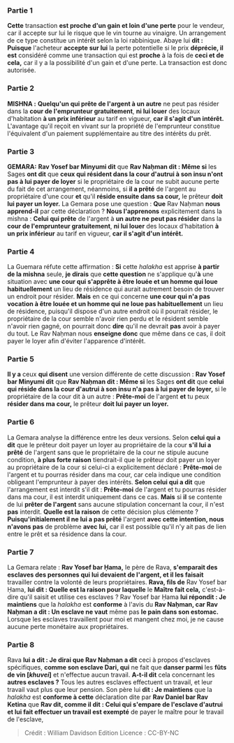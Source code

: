 
### Partie 1
<b>Cette</b> transaction <b>est proche d'un gain et loin d'une perte</b> pour le vendeur, car il accepte sur lui le risque que le vin tourne au vinaigre. Un arrangement de ce type constitue un intérêt selon la loi rabbinique. Abaye lui <b>dit : Puisque</b> l'acheteur <b>accepte sur lui</b> la perte potentielle si le prix <b>déprécie, il est</b> considéré comme une transaction qui est <b>proche</b> à la fois de <b>ceci et de cela,</b> car il y a la possibilité d'un gain et d'une perte. La transaction est donc autorisée.

### Partie 2
<strong>MISHNA :</strong> <b>Quelqu'un qui prête de l'argent à un autre</b> ne peut pas résider dans</b> la <b>cour de l'emprunteur gratuitement</b>, <b>ni lui louer</b> des locaux d'habitation <b>à un prix inférieur</b> au tarif en vigueur, <b>car il s'agit d'un intérêt.</b> L'avantage qu'il reçoit en vivant sur la propriété de l'emprunteur constitue l'équivalent d'un paiement supplémentaire au titre des intérêts du prêt.

### Partie 3
<strong>GEMARA:</strong> <b>Rav Yosef bar Minyumi dit</b> que <b>Rav Naḥman dit : Même si</b> les Sages <b>ont dit</b> que <b>ceux qui résident dans la cour d'autrui à son insu n'ont pas à lui payer de loyer</b> si le propriétaire de la cour ne subit aucune perte du fait de cet arrangement, néanmoins, si <b>il a prêté</b> de l'argent au propriétaire d'une cour <b>et</b> qu'il <b>réside ensuite dans sa cour,</b> le prêteur <b>doit lui payer un loyer.</b> La Gemara pose une question : <b>Que</b> Rav Naḥman <b>nous apprend-il</b> par cette déclaration ? <b>Nous l'apprenons</b> explicitement dans la mishna : <b>Celui qui prête</b> de l'argent à <b>un autre ne peut pas résider</b> dans la <b>cour de l'emprunteur gratuitement</b>, <b>ni lui louer</b> des locaux d'habitation <b>à un prix inférieur</b> au tarif en vigueur, <b>car il s'agit d'un intérêt.</b>

### Partie 4
La Guemara réfute cette affirmation : <b>Si</b> cette <i>halakha</i> est apprise <b>à partir de la mishna</b> seule, <b>je dirais</b> que <b>cette question</b> ne s'applique qu'<b>à</b> une situation avec <b>une cour qui s'apprête à être louée et un homme qui loue habituellement</b> un lieu de résidence qui aurait autrement besoin de trouver un endroit pour résider. <b>Mais</b> en ce qui concerne <b>une cour qui n'a pas vocation à être louée et un homme qui ne loue pas habituellement</b> un lieu de résidence, puisqu'il dispose d'un autre endroit où il pourrait résider, le propriétaire de la cour semble n'avoir rien perdu et le résident semble n'avoir rien gagné, on pourrait donc <b>dire</b> qu'il ne devrait <b>pas</b> avoir à payer du tout. Le Rav Naḥman nous <b>enseigne donc</b> que même dans ce cas, il doit payer le loyer afin d'éviter l'apparence d'intérêt.

### Partie 5
<b>Il y a</b> ceux <b>qui disent</b> une version différente de cette discussion : <b>Rav Yosef bar Minyumi dit</b> que <b>Rav Naḥman dit : Même si</b> les Sages <b>ont dit</b> que <b>celui qui réside dans la cour d'autrui à son insu n'a pas à lui payer de loyer,</b> si le propriétaire de la cour dit à un autre : <b>Prête-moi</b> de l'argent <b>et</b> tu peux <b>résider dans ma cour,</b> le prêteur <b>doit lui payer un loyer.</b>

### Partie 6
La Gemara analyse la différence entre les deux versions. Selon <b>celui qui a dit</b> que le prêteur doit payer un loyer au propriétaire de la cour <b>s'il lui a prêté</b> de l'argent sans que le propriétaire de la cour ne stipule aucune condition, <b>à plus forte raison</b> tiendrait-il que le prêteur doit payer un loyer au propriétaire de la cour si celui-ci a explicitement déclaré : <b>Prête-moi</b> de l'argent et tu pourras résider dans ma cour, car cela indique une condition obligeant l'emprunteur à payer des intérêts. <b>Selon celui qui a dit</b> que l'arrangement est interdit s'il dit : <b>Prête-moi</b> de l'argent et tu pourras résider dans ma cour, il est interdit uniquement dans ce cas. <b>Mais</b> si <b>il</b> se contente de lui <b>prêter de l'argent</b> sans aucune stipulation concernant la cour, il n'est <b>pas</b> interdit. <b>Quelle est la raison</b> de cette décision plus clémente ? <b>Puisqu'initialement il ne lui a pas prêté</b> l'argent <b>avec cette intention, nous n'avons pas</b> de problème <b>avec lui,</b> car il est possible qu'il n'y ait pas de lien entre le prêt et sa résidence dans la cour.

### Partie 7
La Gemara relate : <b>Rav Yosef bar Ḥama,</b> le père de Rava, <b>s'emparait des esclaves des personnes qui lui devaient de l'argent, et il les faisait</b> travailler contre la volonté de leurs propriétaires. <b>Rava, fils de</b> Rav Yosef bar Ḥama, <b>lui dit : Quelle est la raison pour laquelle</b> le <b>Maître fait cela,</b> c'est-à-dire qu'il saisit et utilise ces esclaves ? Rav Yosef bar Ḥama <b>lui répondit : Je maintiens</b> que la <i>halakha</i> est <b>conforme</b> à l'avis du <b>Rav Naḥman, car Rav Naḥman a dit : Un esclave ne vaut</b> même pas <b>le pain dans son estomac.</b> Lorsque les esclaves travaillent pour moi et mangent chez moi, je ne cause aucune perte monétaire aux propriétaires.

### Partie 8
Rava <b>lui a dit : Je dirai que Rav Naḥman a dit</b> ceci à propos d'esclaves spécifiques, <b>comme son esclave Dari, qui</b> ne fait que <b>danser parmi</b> les <b>fûts de vin [<i>khuvei</i>]</b> et n'effectue aucun travail. <b>A-t-il dit</b> cela concernant les <b>autres esclaves ?</b> Tous les autres esclaves effectuent un travail, et leur travail vaut plus que leur pension. Son père lui <b>dit : Je maintiens</b> que la <i>halakha</i> est <b>conforme à cette</b> déclaration dite par <b>Rav Daniel bar Rav Ketina</b> que <b>Rav dit, comme il dit : Celui qui s'empare de l'esclave d'autrui et lui fait effectuer un travail est exempté</b> de payer le maître pour le travail de l'esclave,

>Crédit : William Davidson Edition
>Licence : CC-BY-NC
